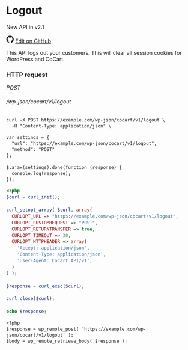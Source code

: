 # Logout #

<span class="new">New API in v2.1</span>

<img src="images/github.svg" width="20" height="20" alt="GitHub Mark Logo"> [Edit on GitHub](https://github.com/co-cart/co-cart-docs/blob/master/source/includes/cocart-v1/_logout.md)

This API logs out your customers. This will clear all session cookies for WordPress and CoCart.

### HTTP request ###

<div class="api-endpoint">
  <div class="endpoint-data">
    <i class="label label-post">POST</i>
    <h6>/wp-json/cocart/v1/logout</h6>
  </div>
</div>

```shell
curl -X POST https://example.com/wp-json/cocart/v1/logout \
  -H "Content-Type: application/json" \
```

```javascript--jquery
var settings = {
  "url": "https://example.com/wp-json/cocart/v1/logout",
  "method": "POST"
};

$.ajax(settings).done(function (response) {
  console.log(response);
});
```

```php
<?php
$curl = curl_init();

curl_setopt_array( $curl, array(
  CURLOPT_URL => "https://example.com/wp-json/cocart/v1/logout",
  CURLOPT_CUSTOMREQUEST => "POST",
  CURLOPT_RETURNTRANSFER => true,
  CURLOPT_TIMEOUT => 30,
  CURLOPT_HTTPHEADER => array(
    'Accept: application/json',
    'Content-Type: application/json',
    'User-Agent: CoCart API/v1',
  )
) );

$response = curl_exec($curl);

curl_close($curl);

echo $response;
```

```php--wp-http-api
<?php
$response = wp_remote_post( 'https://example.com/wp-json/cocart/v1/logout' );
$body = wp_remote_retrieve_body( $response );
```
